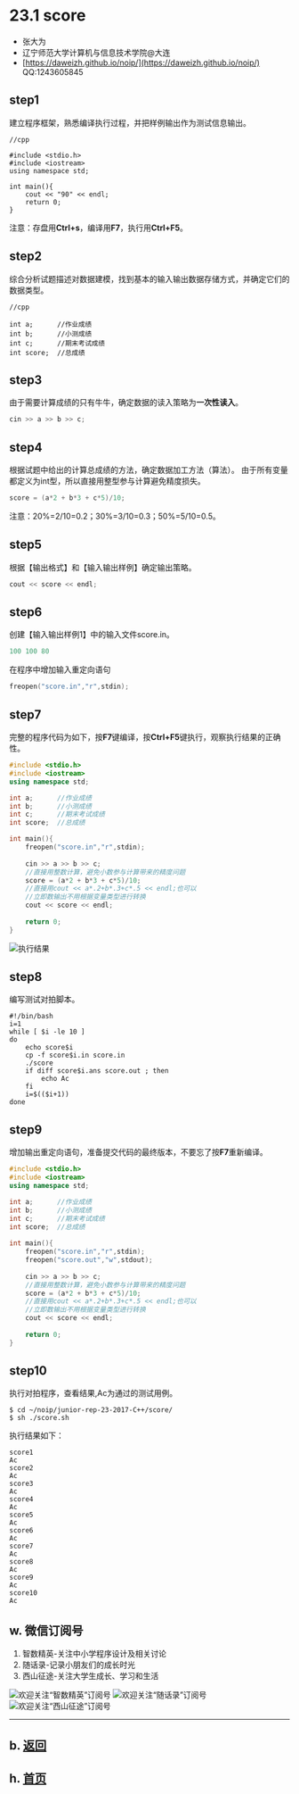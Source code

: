 # 23.1 score

- 张大为
- 辽宁师范大学计算机与信息技术学院@大连
- [https://daweizh.github.io/noip/](https://daweizh.github.io/noip/)  QQ:1243605845

## step1
建立程序框架，熟悉编译执行过程，并把样例输出作为测试信息输出。
~~~
//cpp

#include <stdio.h>
#include <iostream>
using namespace std;

int main(){
    cout << "90" << endl;
    return 0;
}
~~~
注意：存盘用**Ctrl+s**，编译用**F7**，执行用**Ctrl+F5**。

## step2
综合分析试题描述对数据建模，找到基本的输入输出数据存储方式，并确定它们的数据类型。
~~~
//cpp

int a;      //作业成绩
int b;      //小测成绩
int c;      //期末考试成绩
int score;  //总成绩
~~~

## step3
由于需要计算成绩的只有牛牛，确定数据的读入策略为**一次性读入**。
~~~cpp
cin >> a >> b >> c;
~~~

## step4
根据试题中给出的计算总成绩的方法，确定数据加工方法（算法）。
由于所有变量都定义为int型，所以直接用整型参与计算避免精度损失。
~~~cpp
score = (a*2 + b*3 + c*5)/10;
~~~
注意：20%=2/10=0.2；30%=3/10=0.3；50%=5/10=0.5。

## step5
根据【输出格式】和【输入输出样例】确定输出策略。
~~~cpp
cout << score << endl;
~~~

## step6
创建【输入输出样例1】中的输入文件score.in。
~~~cpp
100 100 80
~~~
在程序中增加输入重定向语句
~~~cpp
freopen("score.in","r",stdin);
~~~

## step7
完整的程序代码为如下，按**F7**键编译，按**Ctrl+F5**键执行，观察执行结果的正确性。
~~~cpp
#include <stdio.h>
#include <iostream>
using namespace std;

int a;      //作业成绩
int b;      //小测成绩
int c;      //期末考试成绩
int score;  //总成绩

int main(){
    freopen("score.in","r",stdin);
    
    cin >> a >> b >> c;
    //直接用整数计算，避免小数参与计算带来的精度问题
    score = (a*2 + b*3 + c*5)/10;
    //直接用cout << a*.2+b*.3+c*.5 << endl;也可以
    //立即数输出不用根据变量类型进行转换
    cout << score << endl;
    
    return 0;
}
~~~
![执行结果](demo1.png)

## step8
编写测试对拍脚本。
~~~
#!/bin/bash
i=1
while [ $i -le 10 ]
do
    echo score$i
    cp -f score$i.in score.in
    ./score
    if diff score$i.ans score.out ; then
        echo Ac
    fi
    i=$(($i+1))
done
~~~

## step9
增加输出重定向语句，准备提交代码的最终版本，不要忘了按**F7**重新编译。
~~~cpp
#include <stdio.h>
#include <iostream>
using namespace std;

int a;      //作业成绩
int b;      //小测成绩
int c;      //期末考试成绩
int score;  //总成绩
    
int main(){
    freopen("score.in","r",stdin);
    freopen("score.out","w",stdout);
    
    cin >> a >> b >> c;
    //直接用整数计算，避免小数参与计算带来的精度问题
    score = (a*2 + b*3 + c*5)/10;
    //直接用cout << a*.2+b*.3+c*.5 << endl;也可以
    //立即数输出不用根据变量类型进行转换
    cout << score << endl;
    
    return 0;
}
~~~

## step10
执行对拍程序，查看结果,Ac为通过的测试用例。
~~~
$ cd ~/noip/junior-rep-23-2017-C++/score/
$ sh ./score.sh
~~~
执行结果如下：
~~~
score1
Ac
score2
Ac
score3
Ac
score4
Ac
score5
Ac
score6
Ac
score7
Ac
score8
Ac
score9
Ac
score10
Ac
~~~

## w. 微信订阅号

1. 智数精英-关注中小学程序设计及相关讨论
2. 随话录-记录小朋友们的成长时光
2. 西山征途-关注大学生成长、学习和生活

![欢迎关注“智数精英”订阅号](../../../../assets/me/img/idea8.jpg)
![欢迎关注“随话录”订阅号](../../../../assets/me/img/shl8.jpg)
![欢迎关注“西山征途”订阅号](../../../../assets/me/img/xszt8.jpg)

----------

## b. [返回](../../)
    
## h. [首页](../../../../)
